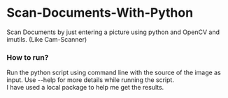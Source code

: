 # Scan-Documents-With-Python

Scan Documents by just entering a picture using python and OpenCV and imutils. 
(Like Cam-Scanner)

### How to run?
Run the python script using command line with the source of the image as input.
Use --help for more details while running the script.
<br>
I have used a local package to help me get the results.
